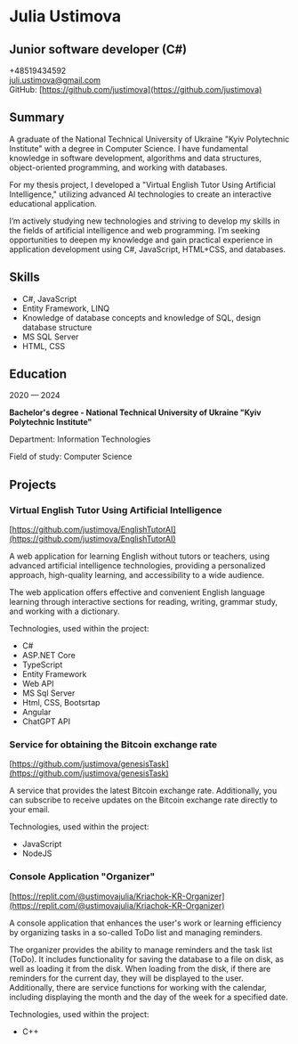 # Julia Ustimova
## Junior software developer (C\#)
\+48519434592  
[juli.ustimova@gmail.com](mailto:juli.ustimova@gmail.com)   
GitHub: [https://github.com/justimova](https://github.com/justimova) 

## Summary

A graduate of the National Technical University of Ukraine "Kyiv Polytechnic Institute" with a degree in Computer Science. I have fundamental knowledge in software development, algorithms and data structures, object-oriented programming, and working with databases.

For my thesis project, I developed a "Virtual English Tutor Using Artificial Intelligence," utilizing advanced AI technologies to create an interactive educational application.

I’m actively studying new technologies and striving to develop my skills in the fields of artificial intelligence and web programming. I’m seeking opportunities to deepen my knowledge and gain practical experience in application development using C\#, JavaScript, HTML+CSS, and databases.

## Skills

* C\#, JavaScript  
* Entity Framework, LINQ  
* Knowledge of database concepts and knowledge of SQL, design database structure  
* MS SQL Server  
* HTML, CSS

## Education

2020 — 2024

**Bachelor's degree \- National Technical University of Ukraine "Kyiv Polytechnic Institute"**

Department: Information Technologies

Field of study: Computer Science

## Projects

### Virtual English Tutor Using Artificial Intelligence

[https://github.com/justimova/EnglishTutorAI](https://github.com/justimova/EnglishTutorAI) 

A web application for learning English without tutors or teachers, using advanced artificial intelligence technologies, providing a personalized approach, high-quality learning, and accessibility to a wide audience.

The web application offers effective and convenient English language learning through interactive sections for reading, writing, grammar study, and working with a dictionary.

Technologies, used within the project: 

* C\#  
* ASP.NET Core  
* TypeScript  
* Entity Framework  
* Web API  
* MS Sql Server  
* Html, CSS, Bootsrtap  
* Angular  
* ChatGPT API

### Service for obtaining the Bitcoin exchange rate

[https://github.com/justimova/genesisTask](https://github.com/justimova/genesisTask) 

A service that provides the latest Bitcoin exchange rate. Additionally, you can subscribe to receive updates on the Bitcoin exchange rate directly to your email.

Technologies, used within the project: 

* JavaScript  
* NodeJS

### Console Application "Organizer"

[https://replit.com/@ustimovajulia/Kriachok-KR-Organizer](https://replit.com/@ustimovajulia/Kriachok-KR-Organizer) 

A console application that enhances the user's work or learning efficiency by organizing tasks in a so-called ToDo list and managing reminders.

The organizer provides the ability to manage reminders and the task list (ToDo). It includes functionality for saving the database to a file on disk, as well as loading it from the disk. When loading from the disk, if there are reminders for the current day, they will be displayed to the user. Additionally, there are service functions for working with the calendar, including displaying the month and the day of the week for a specified date.

Technologies, used within the project: 

* С++
